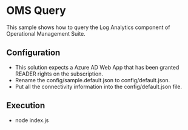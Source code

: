 # OMS Query

This sample shows how to query the Log Analytics component of Operational Management Suite.

## Configuration

* This solution expects a Azure AD Web App that has been granted READER rights on the subscription.
* Rename the config/sample.default.json to config/default.json.
* Put all the connectivity information into the config/default.json file.

## Execution

* node index.js
